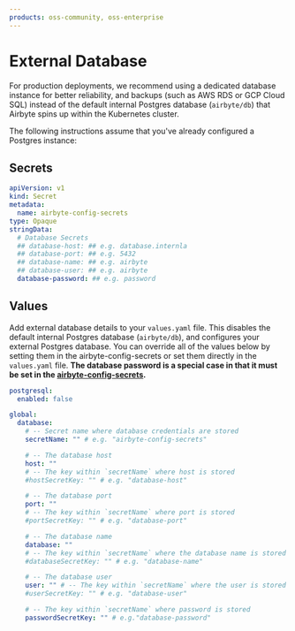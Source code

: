 ```yaml
---
products: oss-community, oss-enterprise
---
```


# External Database

For production deployments, we recommend using a dedicated database instance for better reliability, and backups (such as AWS RDS or GCP Cloud SQL) instead of the default internal Postgres database (`airbyte/db`) that Airbyte spins up within the Kubernetes cluster.

The following instructions assume that you've already configured a Postgres instance:

## Secrets

```yaml
apiVersion: v1
kind: Secret
metadata:
  name: airbyte-config-secrets
type: Opaque
stringData:
  # Database Secrets
  ## database-host: ## e.g. database.internla
  ## database-port: ## e.g. 5432
  ## database-name: ## e.g. airbyte
  ## database-user: ## e.g. airbyte
  database-password: ## e.g. password
```

## Values

Add external database details to your `values.yaml` file. This disables the default internal Postgres database (`airbyte/db`), and configures your external Postgres database. You can override all of the values below by setting them in the airbyte-config-secrets or set them directly in the `values.yaml` file. **The database password is a special case in that it must be set in the [airbyte-config-secrets](#secrets).** 

```yaml
postgresql:
  enabled: false

global:
  database:
    # -- Secret name where database credentials are stored
    secretName: "" # e.g. "airbyte-config-secrets"

    # -- The database host
    host: ""
    # -- The key within `secretName` where host is stored 
    #hostSecretKey: "" # e.g. "database-host"

    # -- The database port
    port: ""
    # -- The key within `secretName` where port is stored 
    #portSecretKey: "" # e.g. "database-port" 

    # -- The database name
    database: ""
    # -- The key within `secretName` where the database name is stored 
    #databaseSecretKey: "" # e.g. "database-name" 

    # -- The database user
    user: "" # -- The key within `secretName` where the user is stored 
    #userSecretKey: "" # e.g. "database-user"

    # -- The key within `secretName` where password is stored
    passwordSecretKey: "" # e.g."database-password"
```

